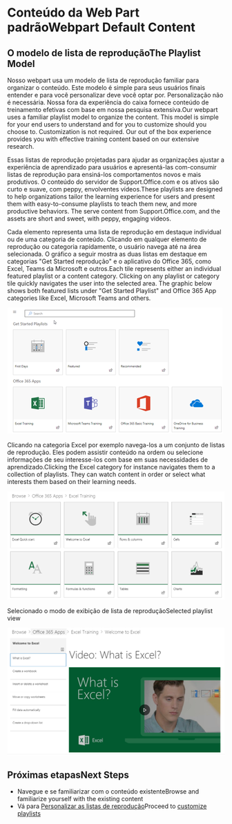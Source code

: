 # <a name="webpart-default-content"></a><span data-ttu-id="eb145-101">Conteúdo da Web Part padrão</span><span class="sxs-lookup"><span data-stu-id="eb145-101">Webpart Default Content</span></span>

## <a name="the-playlist-model"></a><span data-ttu-id="eb145-102">O modelo de lista de reprodução</span><span class="sxs-lookup"><span data-stu-id="eb145-102">The Playlist Model</span></span>

<span data-ttu-id="eb145-p101">Nosso webpart usa um modelo de lista de reprodução familiar para organizar o conteúdo.  Este modelo é simple para seus usuários finais entender e para você personalizar deve você optar por.  Personalização não é necessária.  Nossa fora da experiência do caixa fornece conteúdo de treinamento efetivas com base em nossa pesquisa extensiva.</span><span class="sxs-lookup"><span data-stu-id="eb145-p101">Our webpart uses a familiar playlist model to organize the content.  This model is simple for your end users to understand and for you to customize should you choose to.  Customization is not required.  Our out of the box experience provides you with effective training content based on our extensive research.</span></span>

<span data-ttu-id="eb145-p102">Essas listas de reprodução projetadas para ajudar as organizações ajustar a experiência de aprendizado para usuários e apresentá-las com-consumir listas de reprodução para ensiná-los comportamentos novos e mais produtivos. O conteúdo do servidor de Support.Office.com e os ativos são curto e suave, com peppy, envolventes vídeos.</span><span class="sxs-lookup"><span data-stu-id="eb145-p102">These playlists are designed to help organizations tailor the learning experience for users and present them with easy-to-consume playlists to teach them new, and more productive behaviors. The serve content from Support.Office.com, and the assets are short and sweet, with peppy, engaging videos.</span></span> 

<span data-ttu-id="eb145-p103">Cada elemento representa uma lista de reprodução em destaque individual ou de uma categoria de conteúdo. Clicando em qualquer elemento de reprodução ou categoria rapidamente, o usuário navega até na área selecionada. O gráfico a seguir mostra as duas listas em destaque em categorias "Get Started reprodução" e o aplicativo do Office 365, como Excel, Teams da Microsoft e outros.</span><span class="sxs-lookup"><span data-stu-id="eb145-p103">Each tile represents either an individual featured playlist or a content category. Clicking on any playlist or category tile quickly navigates the user into the selected area. The graphic below shows both featured lists under "Get Started Playlist" and Office 365 App categories like Excel, Microsoft Teams and others.</span></span> 

![Modo de exibição padrão de Web Part](media/clo365addwebpart.png)

<span data-ttu-id="eb145-p104">Clicando na categoria Excel por exemplo navega-los a um conjunto de listas de reprodução.  Eles podem assistir conteúdo na ordem ou selecione informações de seu interesse-los com base em suas necessidades de aprendizado.</span><span class="sxs-lookup"><span data-stu-id="eb145-p104">Clicking the Excel category for instance navigates them to a collection of playlists.  They can watch content in order or select what interests them based on their learning needs.</span></span> 

![Web Part de lista de reprodução](media/clo365exceltraining.png)

<span data-ttu-id="eb145-116">Selecionado o modo de exibição de lista de reprodução</span><span class="sxs-lookup"><span data-stu-id="eb145-116">Selected playlist view</span></span>

![Lista de reprodução do Excel](media/clo365excelplaylist.png)

## <a name="next-steps"></a><span data-ttu-id="eb145-118">Próximas etapas</span><span class="sxs-lookup"><span data-stu-id="eb145-118">Next Steps</span></span>

- <span data-ttu-id="eb145-119">Navegue e se familiarizar com o conteúdo existente</span><span class="sxs-lookup"><span data-stu-id="eb145-119">Browse and familiarize yourself with the existing content</span></span>
- <span data-ttu-id="eb145-120">Vá para [Personalizar as listas de reprodução](customplaylists.md)</span><span class="sxs-lookup"><span data-stu-id="eb145-120">Proceed to [customize playlists](customplaylists.md)</span></span>
